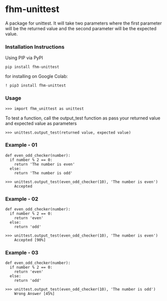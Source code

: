 
# fhm-unittest

A package for unittest. It will take two parameters where the first parameter will be the returned value and the second parameter will be the expected value.



### Installation Instructions
Using PIP via PyPI
```
pip install fhm-unittest
```
for installing on Google Colab:
```
! pip3 install fhm-unittest
```

### Usage
```
>>> import fhm_unittest as unittest
```
To test a function, call the output_test function as pass your returned value and expected value as parameters

```
>>> unittest.output_test(returned value, expected value)
```

### Example - 01
```
def even_odd_checker(number):
  if number % 2 == 0:
    return 'The number is even'
  else:
    return 'The number is odd'
```
```
>>> unittest.output_test(even_odd_checker(10), 'The number is even')
    Accepted
```

### Example - 02
```
def even_odd_checker(number):
  if number % 2 == 0:
    return 'even'
  else:
    return 'odd'
```
```
>>> unittest.output_test(even_odd_checker(10), 'The number is even')
    Accepted [90%]
```

### Example - 03
```
def even_odd_checker(number):
  if number % 2 == 0:
    return 'even'
  else:
    return 'odd'
```
```
>>> unittest.output_test(even_odd_checker(10), 'The number is odd')
    Wrong Answer [45%]
```

